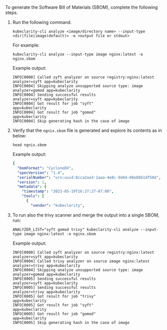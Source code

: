---
---
To generate the Software Bill of Materials (SBOM), complete the following steps.

1. Run the following command.

    ```shell
    kubeclarity-cli analyze <image/directory name> --input-type <dir|file|image(default)> -o <output file or stdout>
    ```

    For example:

    ```shell
    kubeclarity-cli analyze --input-type image nginx:latest -o nginx.sbom
    ```

    Example output:

    ```shell
    INFO[0000] Called syft analyzer on source registry:nginx:latest  analyzer=syft app=kubeclarity
    INFO[0004] Skipping analyze unsupported source type: image  analyzer=gomod app=kubeclarity
    INFO[0004] Sending successful results                    analyzer=syft app=kubeclarity
    INFO[0004] Got result for job "syft"                     app=kubeclarity
    INFO[0004] Got result for job "gomod"                    app=kubeclarity
    INFO[0004] Skip generating hash in the case of image    
    ```

1. Verify that the `ngnix.sbom` file is generated and explore its contents as in below:

    ```shell
    head ngnix.sbom
    ```

    Example output:

    ```yaml
    {
      "bomFormat": "CycloneDX",
      "specVersion": "1.4",
      "serialNumber": "urn:uuid:8cca2aa3-1aaa-4e8c-9d44-08e88b1df50d",
      "version": 1,
      "metadata": {
        "timestamp": "2023-05-19T16:27:27-07:00",
        "tools": [
          {
            "vendor": "kubeclarity",
    ```

1. To run also the trivy scanner and merge the output into a single SBOM, run:

    ```shell
    ANALYZER_LIST="syft gomod trivy" kubeclarity-cli analyze --input-type image nginx:latest -o nginx.sbom
    ```

    Example output:

    ```shell
    INFO[0000] Called syft analyzer on source registry:nginx:latest  analyzer=syft app=kubeclarity
    INFO[0004] Called trivy analyzer on source image nginx:latest  analyzer=trivy app=kubeclarity
    INFO[0004] Skipping analyze unsupported source type: image  analyzer=gomod app=kubeclarity
    INFO[0005] Sending successful results                    analyzer=syft app=kubeclarity
    INFO[0005] Sending successful results                    analyzer=trivy app=kubeclarity
    INFO[0005] Got result for job "trivy"                    app=kubeclarity
    INFO[0005] Got result for job "syft"                     app=kubeclarity
    INFO[0005] Got result for job "gomod"                    app=kubeclarity
    INFO[0005] Skip generating hash in the case of image   
    ```
